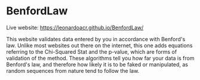 # BenfordLaw

Live website:
https://leonardoacr.github.io/BenfordLaw/

This website validates data entered by you in accordance with Benford's law. Unlike most websites out there on the internet, this one adds equations referring to the Chi-Squared Stat and the p-value, which are forms of validation of the method. These algorithms tell you how far your data is from Benford's law, and therefore how likely it is to be faked or manipulated, as random sequences from nature tend to follow the law.
